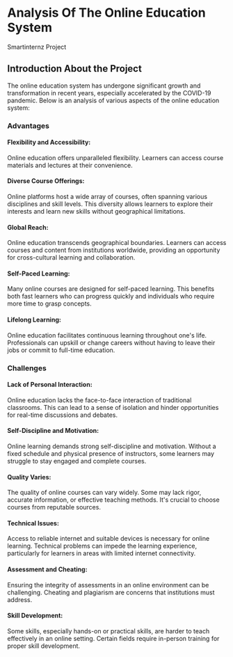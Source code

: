 # Analysis Of The Online Education System
Smartinternz Project
## Introduction About the Project
The online education system has undergone significant growth and transformation in recent years, especially accelerated by the COVID-19 pandemic. Below is an analysis of various aspects of the online education system:
### Advantages
#### Flexibility and Accessibility:
Online education offers unparalleled flexibility. Learners can access course materials and lectures at their convenience.
#### Diverse Course Offerings: 
Online platforms host a wide array of courses, often spanning various disciplines and skill levels. This diversity allows learners to explore their interests and learn new skills without geographical limitations.
#### Global Reach:
Online education transcends geographical boundaries.  Learners can access courses and content from institutions worldwide, providing an opportunity for cross-cultural learning and collaboration.
#### Self-Paced Learning: 
Many online courses are designed for self-paced learning. This benefits both fast learners who can progress quickly and individuals who require more time to grasp concepts.
#### Lifelong Learning: 
Online education facilitates continuous learning throughout one's life. Professionals can upskill or change careers without having to leave their jobs or commit to full-time education.

###  Challenges
#### Lack of Personal Interaction:
Online education lacks the face-to-face interaction of traditional classrooms. This can lead to a sense of isolation and hinder opportunities for real-time discussions and debates.
#### Self-Discipline and Motivation: 
Online learning demands strong self-discipline and motivation. Without a fixed schedule and physical presence of instructors, some learners may struggle to stay engaged and complete courses.
#### Quality Varies:
The quality of online courses can vary widely. Some may lack rigor, accurate information, or effective teaching methods. It's crucial to choose courses from reputable sources.
#### Technical Issues: 
Access to reliable internet and suitable devices is necessary for online learning. Technical problems can impede the learning experience, particularly for learners in areas with limited internet connectivity.
#### Assessment and Cheating:
Ensuring the integrity of assessments in an online environment can be challenging. Cheating and plagiarism are concerns that institutions must address.
#### Skill Development:
Some skills, especially hands-on or practical skills, are harder to teach effectively in an online setting. Certain fields require in-person training for proper skill development.



